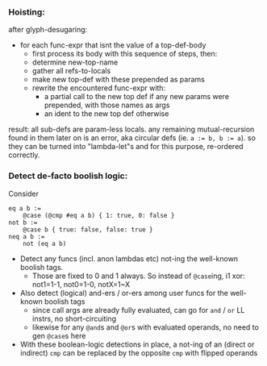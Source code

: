 ### Hoisting:

after glyph-desugaring:
- for each func-expr that isnt the value of a top-def-body
  - first process its body with this sequence of steps, then:
  - determine new-top-name
  - gather all refs-to-locals
  - make new top-def with these prepended as params
  - rewrite the encountered func-expr with:
    - a partial call to the new top def if any new params were prepended, with those names as args
    - an ident to the new top def otherwise

result: all sub-defs are param-less locals. any remaining mutual-recursion found
in them later on is an error, aka circular defs (ie. `a := b, b := a`). so they
can be turned into "lambda-let"s and for this purpose, re-ordered correctly.

### Detect de-facto boolish logic:

Consider

```
eq a b :=
    @case (@cmp #eq a b) { 1: true, 0: false }
not b :=
    @case b { true: false, false: true }
neq a b :=
    not (eq a b)
```

- Detect any funcs (incl. anon lambdas etc) not-ing the well-known boolish tags.
  - Those are fixed to 0 and 1 always. So instead of `@case`ing, i1 xor: not1=1-1, not0=1-0, notX=1~X
- Also detect (logical) and-ers / or-ers among user funcs for the well-known boolish tags
  - since call args are already fully evaluated, can go for `and` / `or` LL instrs, no short-circuiting
  - likewise for any `@and`s and `@or`s with evaluated operands, no need to gen `@case`s here
- With these boolean-logic detections in place, a not-ing of an (direct or indirect) `cmp`
  can be replaced by the opposite `cmp` with flipped operands
